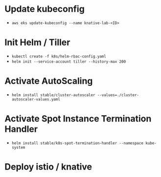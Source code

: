 # Update kubeconfig
 * `aws eks update-kubeconfig --name knative-lab-<ID>`

# Init Helm / Tiller
 * `kubectl create -f k8s/helm-rbac-config.yaml`
 * `helm init --service-account tiller --history-max 200`

# Activate AutoScaling

 * `helm install stable/cluster-autoscaler --values=./cluster-autoscaler-values.yaml`
 
# Activate Spot Instance Termination Handler

 * `helm install stable/k8s-spot-termination-handler --namespace kube-system`
 

# Deploy istio / knative